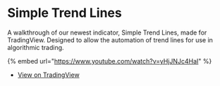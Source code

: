 # Simple Trend Lines

A walkthrough of our newest indicator, Simple Trend Lines, made for TradingView. Designed to allow the automation of trend lines for use in algorithmic trading.

{% embed url="https://www.youtube.com/watch?v=yHjJNJc4HaI" %}

* [View on TradingView](https://www.tradingview.com/script/gle0hyEP-TradersPost-Simple-Trend-Lines/)
